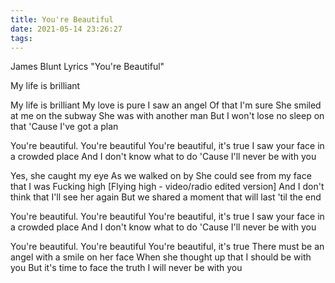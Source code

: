 ```yaml
---
title: You're Beautiful
date: 2021-05-14 23:26:27
tags:
---
```

James Blunt Lyrics
"You're Beautiful"

My life is brilliant

My life is brilliant
My love is pure
I saw an angel
Of that I'm sure
She smiled at me on the subway
She was with another man
But I won't lose no sleep on that
'Cause I've got a plan

You're beautiful. You're beautiful
You're beautiful, it's true
I saw your face in a crowded place
And I don't know what to do
'Cause I'll never be with you

Yes, she caught my eye
As we walked on by
She could see from my face that I was
Fucking high
[Flying high - video/radio edited version]
And I don't think that I'll see her again
But we shared a moment that will last 'til the end

You're beautiful. You're beautiful
You're beautiful, it's true
I saw your face in a crowded place
And I don't know what to do
'Cause I'll never be with you

You're beautiful. You're beautiful
You're beautiful, it's true
There must be an angel with a smile on her face
When she thought up that I should be with you
But it's time to face the truth
I will never be with you